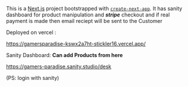 This is a [Next.js](https://nextjs.org/) project bootstrapped with [`create-next-app`](https://github.com/vercel/next.js/tree/canary/packages/create-next-app). It has sanity dashboard for product manipulation and ***stripe*** checkout and if real payment is made then email reciept will be sent to the Customer


Deployed on vercel : 

https://gamersparadise-kswx2a7ht-stickler16.vercel.app/

Sanity Dashboard: **Can add Products from here**

https://gamers-paradise.sanity.studio/desk 

(PS: login with sanity)

